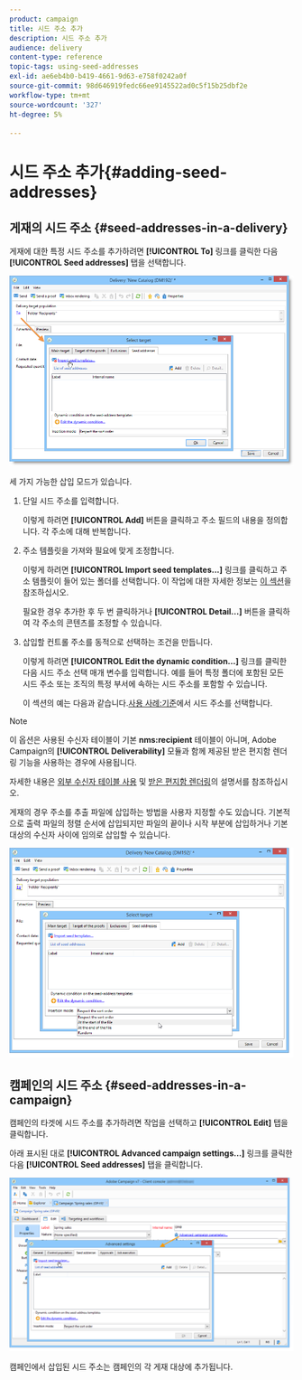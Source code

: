 ```yaml
---
product: campaign
title: 시드 주소 추가
description: 시드 주소 추가
audience: delivery
content-type: reference
topic-tags: using-seed-addresses
exl-id: ae6eb4b0-b419-4661-9d63-e758f0242a0f
source-git-commit: 98d646919fedc66ee9145522ad0c5f15b25dbf2e
workflow-type: tm+mt
source-wordcount: '327'
ht-degree: 5%

---
```


# 시드 주소 추가{#adding-seed-addresses}

## 게재의 시드 주소 {#seed-addresses-in-a-delivery}

게재에 대한 특정 시드 주소를 추가하려면 **[!UICONTROL To]** 링크를 클릭한 다음 **[!UICONTROL Seed addresses]** 탭을 선택합니다.

![](assets/s_ncs_user_edit_del_addresses_tab.png)

세 가지 가능한 삽입 모드가 있습니다.

1. 단일 시드 주소를 입력합니다.

   이렇게 하려면 **[!UICONTROL Add]** 버튼을 클릭하고 주소 필드의 내용을 정의합니다. 각 주소에 대해 반복합니다.

1. 주소 템플릿을 가져와 필요에 맞게 조정합니다.

   이렇게 하려면 **[!UICONTROL Import seed templates...]** 링크를 클릭하고 주소 템플릿이 들어 있는 폴더를 선택합니다. 이 작업에 대한 자세한 정보는 [이 섹션](../../delivery/using/creating-seed-addresses.md#creating-seed-address-templates)을 참조하십시오.

   필요한 경우 추가한 후 두 번 클릭하거나 **[!UICONTROL Detail...]** 버튼을 클릭하여 각 주소의 콘텐츠를 조정할 수 있습니다.

1. 삽입할 컨트롤 주소를 동적으로 선택하는 조건을 만듭니다.

   이렇게 하려면 **[!UICONTROL Edit the dynamic condition...]** 링크를 클릭한 다음 시드 주소 선택 매개 변수를 입력합니다. 예를 들어 특정 폴더에 포함된 모든 시드 주소 또는 조직의 특정 부서에 속하는 시드 주소를 포함할 수 있습니다.

   이 섹션의 예는 다음과 같습니다.[사용 사례:기준](../../delivery/using/use-case--selecting-seed-addresses-on-criteria.md)에서 시드 주소를 선택합니다.

>[!NOTE]
>
>이 옵션은 사용된 수신자 테이블이 기본 **nms:recipient** 테이블이 아니며, Adobe Campaign의 **[!UICONTROL Deliverability]** 모듈과 함께 제공된 받은 편지함 렌더링 기능을 사용하는 경우에 사용됩니다.
>
>자세한 내용은 [외부 수신자 테이블 사용](../../delivery/using/using-an-external-recipient-table.md) 및 [받은 편지함 렌더링](../../delivery/using/inbox-rendering.md)의 설명서를 참조하십시오.

게재의 경우 주소를 추출 파일에 삽입하는 방법을 사용자 지정할 수도 있습니다. 기본적으로 출력 파일의 정렬 순서에 삽입되지만 파일의 끝이나 시작 부분에 삽입하거나 기본 대상의 수신자 사이에 임의로 삽입할 수 있습니다.

![](assets/s_ncs_user_edit_del_addresses_sort.png)

## 캠페인의 시드 주소 {#seed-addresses-in-a-campaign}

캠페인의 타겟에 시드 주소를 추가하려면 작업을 선택하고 **[!UICONTROL Edit]** 탭을 클릭합니다.

아래 표시된 대로 **[!UICONTROL Advanced campaign settings...]** 링크를 클릭한 다음 **[!UICONTROL Seed addresses]** 탭을 클릭합니다.

![](assets/s_ncs_user_edit_op_addresses_tab.png)

캠페인에서 삽입된 시드 주소는 캠페인의 각 게재 대상에 추가됩니다.

